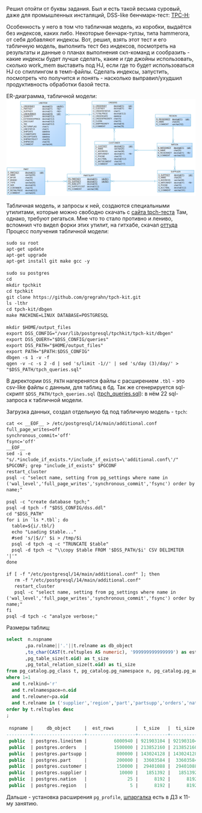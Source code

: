  
Решил отойти от буквы задания.
Был и есть такой весьма суровый, даже для промышленных инсталяций, DSS-like бенчмарк-тест: [TPC-H](https://www.tpc.org/tpch/);

Особенность у него в том что табличная модель, из коробки, выдаётся без индексов, каких либо.
Некоторые бенчарк-тулзы, типа hammerora, от себя добавляют индексы. 
Вот, решил, взять этот тест и его табличную модель, выполнить тест без индексов, посмотреть на результаты и данные о планах выполнения скл-команд и сообразить - какие индексы будет лучше сделать, какие и где джойны использовать, сколько work_mem выставить под HJ, если где то будет использоваться HJ со спиллингом в темп-файлы.
Сделать индексы, запустить, посмотреть что получится и понять - насколько выправил/ухудшил продуктивность обработки базой теста.

ER-диаграмма, табличной модели:
![ER](/HomeWorks/Lesson18/TPC-H_Datamodel.png)

Табличная модель, и запросы к ней, создаются специальными утилитами, которые можно свободно скачать с [сайта tpch-теста](https://www.tpc.org/tpc_documents_current_versions/current_specifications5.asp)
Там, однако, требуют регаться.
Мне что то стало противно и лениво, вспомнил что видел форки этих утилит, на гитхабе, скачал [оттуда](https://github.com/gregrahn/tpch-kit.git)
Процесс получения табличной модели:
```shell
sudo su root
apt-get update
apt-get upgrade
apt-get install git make gcc -y

sudo su postgres
cd
mkdir tpchkit
cd tpchkit
git clone https://github.com/gregrahn/tpch-kit.git
ls -lthr
cd tpch-kit/dbgen
make MACHINE=LINUX DATABASE=POSTGRESQL

mkdir $HOME/output_files
export DSS_CONFIG="/var/lib/postgresql/tpchkit/tpch-kit/dbgen"
export DSS_QUERY="$DSS_CONFIG/queries"
export DSS_PATH="$HOME/output_files"
export PATH="$PATH:$DSS_CONFIG"
dbgen -s 1 -v -f
qgen -v -c -s 2 -d | sed 's/limit -1//' | sed 's/day (3)/day/' > "$DSS_PATH/tpch_queries.sql"
```

В директории `DSS_PATH` нагеренятся файлы с расширением `.tbl` - это csv-like файлы с данным, для таблиц в бд.
Так же сгенерируется sql-скрипт `$DSS_PATH/tpch_queries.sql` ([tpch_queries.sql](/HomeWorks/Lesson18/tpch_queries.sql)): в нём 22 sql-запроса к табличной модели.

Загрузка данных, создал отдельную бд под табличную модель - `tpch`:
```shell
cat << __EOF__ > /etc/postgresql/14/main/additional.conf
full_page_writes=off
synchronous_commit='off'
fsync='off'
__EOF__
sed -i -e "s/.*include_if_exists.*/include_if_exists=\'additional.conf\'/" $PGCONF; grep "include_if_exists" $PGCONF 
restart_cluster
psql -c "select name, setting from pg_settings where name in ('wal_level','full_page_writes','synchronous_commit','fsync') order by name;" 

psql -c "create database tpch;"
psql -d tpch -f "$DSS_CONFIG/dss.ddl"
cd "$DSS_PATH"
for i in `ls *.tbl`; do
  table=${i/.tbl/}
  echo "Loading $table..."
  #sed 's/|$//' $i > /tmp/$i
  psql -d tpch -q -c "TRUNCATE $table"
  psql -d tpch -c "\\copy $table FROM '$DSS_PATH/$i' CSV DELIMITER '|'"
done

if [ -f "/etc/postgresql/14/main/additional.conf" ]; then
   rm -f "/etc/postgresql/14/main/additional.conf"
   restart_cluster
   psql -c "select name, setting from pg_settings where name in ('wal_level','full_page_writes','synchronous_commit','fsync') order by name;" 
fi
psql -d tpch -c "analyze verbose;"
```

Размеры таблиц:
```sql
select  n.nspname
       ,pa.rolname||'.'||t.relname as db_object
       ,to_char(CAST(t.reltuples AS numeric), '999999999999999') as est_rows
       ,pg_table_size(t.oid) as t_size
       ,pg_total_relation_size(t.oid) as ti_size
from pg_catalog.pg_class t, pg_catalog.pg_namespace n, pg_catalog.pg_authid pa
where 1=1
  and t.relkind='r'
  and t.relnamespace=n.oid
  and t.relowner=pa.oid
  and t.relname in ('supplier','region','part','partsupp','orders','nation','lineitem','customer')
order by t.reltuples desc
;

 nspname |     db_object     |  est_rows        |  t_size   |  ti_size
---------+-------------------+------------------+-----------+-----------
 public  | postgres.lineitem |          6000940 | 921903104 | 921903104
 public  | postgres.orders   |          1500000 | 213852160 | 213852160
 public  | postgres.partsupp |           800000 | 143024128 | 143024128
 public  | postgres.part     |           200000 |  33603584 |  33603584
 public  | postgres.customer |           150000 |  29401088 |  29401088
 public  | postgres.supplier |            10000 |   1851392 |   1851392
 public  | postgres.nation   |               25 |      8192 |      8192
 public  | postgres.region   |                5 |      8192 |      8192
```

Дальше - установка расширения `pg_profile`, [шпаргалка](https://github.com/MaksimIvanovPerm/pg/blob/main/HomeWorks/Lesson11/lesson11.md) есть в ДЗ к 11-му занятию.


